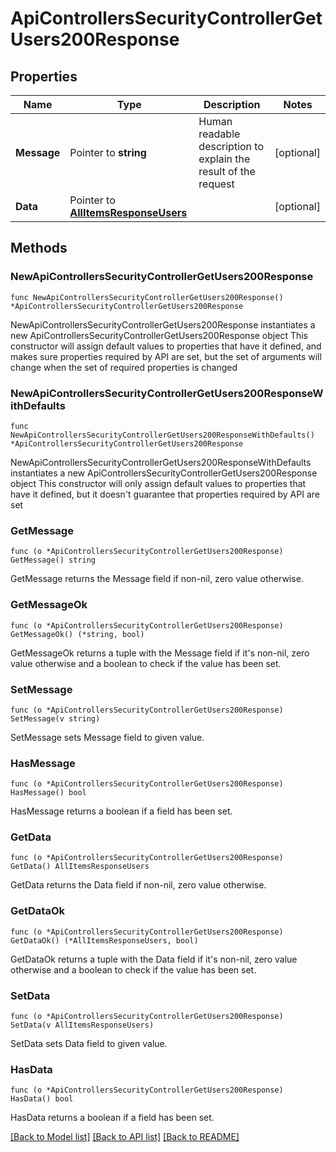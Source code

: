# ApiControllersSecurityControllerGetUsers200Response

## Properties

Name | Type | Description | Notes
------------ | ------------- | ------------- | -------------
**Message** | Pointer to **string** | Human readable description to explain the result of the request | [optional] 
**Data** | Pointer to [**AllItemsResponseUsers**](AllItemsResponseUsers.md) |  | [optional] 

## Methods

### NewApiControllersSecurityControllerGetUsers200Response

`func NewApiControllersSecurityControllerGetUsers200Response() *ApiControllersSecurityControllerGetUsers200Response`

NewApiControllersSecurityControllerGetUsers200Response instantiates a new ApiControllersSecurityControllerGetUsers200Response object
This constructor will assign default values to properties that have it defined,
and makes sure properties required by API are set, but the set of arguments
will change when the set of required properties is changed

### NewApiControllersSecurityControllerGetUsers200ResponseWithDefaults

`func NewApiControllersSecurityControllerGetUsers200ResponseWithDefaults() *ApiControllersSecurityControllerGetUsers200Response`

NewApiControllersSecurityControllerGetUsers200ResponseWithDefaults instantiates a new ApiControllersSecurityControllerGetUsers200Response object
This constructor will only assign default values to properties that have it defined,
but it doesn't guarantee that properties required by API are set

### GetMessage

`func (o *ApiControllersSecurityControllerGetUsers200Response) GetMessage() string`

GetMessage returns the Message field if non-nil, zero value otherwise.

### GetMessageOk

`func (o *ApiControllersSecurityControllerGetUsers200Response) GetMessageOk() (*string, bool)`

GetMessageOk returns a tuple with the Message field if it's non-nil, zero value otherwise
and a boolean to check if the value has been set.

### SetMessage

`func (o *ApiControllersSecurityControllerGetUsers200Response) SetMessage(v string)`

SetMessage sets Message field to given value.

### HasMessage

`func (o *ApiControllersSecurityControllerGetUsers200Response) HasMessage() bool`

HasMessage returns a boolean if a field has been set.

### GetData

`func (o *ApiControllersSecurityControllerGetUsers200Response) GetData() AllItemsResponseUsers`

GetData returns the Data field if non-nil, zero value otherwise.

### GetDataOk

`func (o *ApiControllersSecurityControllerGetUsers200Response) GetDataOk() (*AllItemsResponseUsers, bool)`

GetDataOk returns a tuple with the Data field if it's non-nil, zero value otherwise
and a boolean to check if the value has been set.

### SetData

`func (o *ApiControllersSecurityControllerGetUsers200Response) SetData(v AllItemsResponseUsers)`

SetData sets Data field to given value.

### HasData

`func (o *ApiControllersSecurityControllerGetUsers200Response) HasData() bool`

HasData returns a boolean if a field has been set.


[[Back to Model list]](../README.md#documentation-for-models) [[Back to API list]](../README.md#documentation-for-api-endpoints) [[Back to README]](../README.md)


